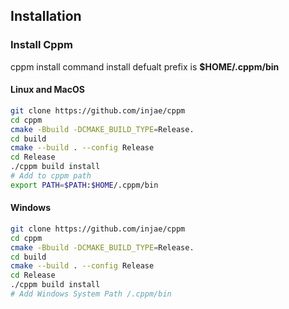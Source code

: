 ## Installation
### Install Cppm
cppm install command install defualt prefix is **$HOME/.cppm/bin** 
#### Linux and MacOS
```sh
git clone https://github.com/injae/cppm
cd cppm
cmake -Bbuild -DCMAKE_BUILD_TYPE=Release.
cd build
cmake --build . --config Release
cd Release
./cppm build install
# Add to cppm path
export PATH=$PATH:$HOME/.cppm/bin
```

#### Windows
```sh
git clone https://github.com/injae/cppm
cd cppm
cmake -Bbuild -DCMAKE_BUILD_TYPE=Release.
cd build
cmake --build . --config Release
cd Release
./cppm build install
# Add Windows System Path /.cppm/bin
```



